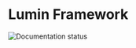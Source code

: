 # Lumin Framework

![Documentation status](https://img.shields.io/github/actions/workflow/status/lumin-dev/LuminFramework/deploy.yml)